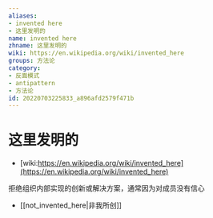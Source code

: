 ```yaml
---
aliases:
- invented here
- 这里发明的
name: invented here
zhname: 这里发明的
wiki: https://en.wikipedia.org/wiki/invented_here
groups: 方法论
category:
- 反面模式
- antipattern
- 方法论
id: 20220703225833_a896afd2579f471b
---
```


# 这里发明的

* [wiki:https://en.wikipedia.org/wiki/invented_here](https://en.wikipedia.org/wiki/invented_here)

拒绝组织内部实现的创新或解决方案，通常因为对成员没有信心

* [[not_invented_here|非我所创]]
